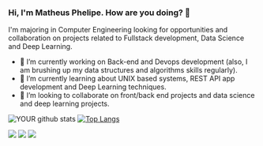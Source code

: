 ### Hi, I'm Matheus Phelipe. How are you doing? 👋
I'm majoring in Computer Engineering looking for opportunities and collaboration on projects related to Fullstack development, Data Science and Deep Learning.
- 🔭 I’m currently working on Back-end and Devops development (also, I am brushing up my data structures and algorithms skills regularly).
- 🌱 I’m currently learning about UNIX based systems, REST API app development and Deep Learning techniques.
- 🤝 I’m looking to collaborate on front/back end projects and data science and deep learning projects. 

![YOUR github stats](https://github-readme-stats.vercel.app/api?username=matheusphalves&theme=dark)
[![Top Langs](https://github-readme-stats.vercel.app/api/top-langs/?username=matheusphalves&layout=compact&theme=dark)](https://github.com/matheusphalves/github-readme-stats)

[<img src="https://img.shields.io/badge/medium-%2312100E.svg?&style=for-the-badge&logo=medium&logoColor=white" />](https://medium.com/@matheusphalves)
[<img src="https://img.shields.io/badge/linkedin-%230077B5.svg?&style=for-the-badge&logo=linkedin&logoColor=white" />](https://www.linkedin.com/in/matheusphalves/)
[<img src = "https://img.shields.io/badge/instagram-%23E4405F.svg?&style=for-the-badge&logo=instagram&logoColor=white">](https://www.instagram.com/matheusphalves/)
